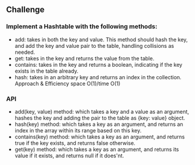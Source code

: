 ## Challenge
### Implement a Hashtable with the following methods:

- add: takes in both the key and value. This method should hash the key, and add the key and value pair to the table, handling collisions as needed.
- get: takes in the key and returns the value from the table.
- contains: takes in the key and returns a boolean, indicating if the key exists in the table already.
- hash: takes in an arbitrary key and returns an index in the collection.
Approach & Efficiency
 space O(1)/time O(1)
 
### API


- add(key, value) method: which takes a key and a value as an argument, hashes the key and adding the pair to the table as {key: value} object.
- hash(key) method: which takes a key as an argument, and returns an index in the array within its range based on this key.
- contains(key) method: which takes a key as an argument, and returns true if the key exists, and returns false otherwise.
- get(key) method: which takes a key as an argument, and returns its value if it exists, and returns null if it does'nt.